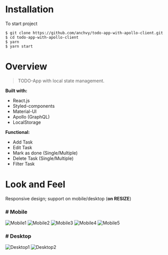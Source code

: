 # Installation
To start project
```
$ git clone https://github.com/anchvy/todo-app-with-apollo-client.git
$ cd todo-app-with-apollo-client
$ yarn
$ yarn start
```

# Overview
> TODO-App with local state management.

**Built with:**
- React.js
- Styled-components
- Material-UI
- Apollo (GraphQL)
- LocalStorage

**Functional:**
- Add Task
- Edit Task
- Mark as done (Single/Multiple)
- Delete Task (Single/Multiple)
- Filter Task

# Look and Feel
Responsive design; support on mobile/desktop (**on RESIZE**)

### # Mobile
![Mobile1](https://user-images.githubusercontent.com/29141862/55087769-2fb69480-50dd-11e9-9d25-57b507129699.png)
![Mobile2](https://user-images.githubusercontent.com/29141862/55087772-30e7c180-50dd-11e9-8e5d-298a9c982c3e.png)
![Mobile3](https://user-images.githubusercontent.com/29141862/55087778-334a1b80-50dd-11e9-8ddc-0038a918fe59.png)
![Mobile4](https://user-images.githubusercontent.com/29141862/55087784-37763900-50dd-11e9-8d2e-1dc37dec92ba.png)
![Mobile5](https://user-images.githubusercontent.com/29141862/55087791-39d89300-50dd-11e9-8e62-819170838d2f.png)

### # Desktop
![Desktop1](https://user-images.githubusercontent.com/29141862/55087764-2d543a80-50dd-11e9-94f6-2dc42190ee76.png)
![Desktop2](https://user-images.githubusercontent.com/29141862/55087799-3c3aed00-50dd-11e9-9c4c-2b9e5abd2369.png)






